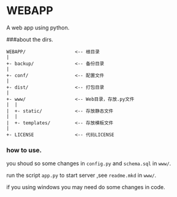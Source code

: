 # WEBAPP
A web app using python. 

###about the dirs.
```
WEBAPP/                  <-- 根目录
|
+- backup/               <-- 备份目录
|
+- conf/                 <-- 配置文件
|
+- dist/                 <-- 打包目录
|
+- www/                  <-- Web目录，存放.py文件
|  |
|  +- static/            <-- 存放静态文件
|  |
|  +- templates/         <-- 存放模板文件
|
+- LICENSE               <-- 代码LICENSE
```

### how to use.
you shoud so some changes in `config.py` and `schema.sql` in `www/`.

run the script `app.py` to start server ,see `readme.mkd` in `www/`.

if you using windows you may need do some changes in code.




